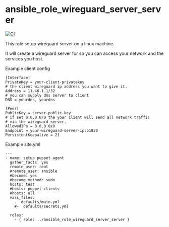 ansible_role_wireguard_server_server
=========


[![CI](https://github.com/habbis/ansible_role_wireguard_server_server_server/workflows/CI/badge.svg)](https://github.com/habbis/ansible_role_wireguard_server_server_server/actions?query=workflow%3ACI)

This role setup wireguard server on a linux machine.

It will create a wireguard server for so you can access your network and
the services you host. 

Example client config 

```
[Interface]
PrivateKey = your-client-privatekey
# the client wireguard ip address you want to give it.
Address = 11.46.1.1/32
# you can supply dns server to client
DNS = yourdns, yourdns

[Peer]
PublicKey = server-public-key
# if set 0.0.0.0/0 the your client will send all network traffic
# via the wireguard server.
AllowedIPs = 0.0.0.0/0
Endpoint = your-wireguard-server-ip:51820
PersistentKeepalive = 21

```

Example site.yml

```
---
- name: setup puppet agent
  gather_facts: yes
  remote_user: root
  #remote_user: ansible
  #become: yes
  #become_method: sudo
  hosts: test
  #hosts: puppet-clients
  #hosts: all
  vars_files:
    -  defaults/main.yml
    #-  defaults/secrets.yml

  roles:
    - { role: ../ansible_role_wireguard_server_server }
```
